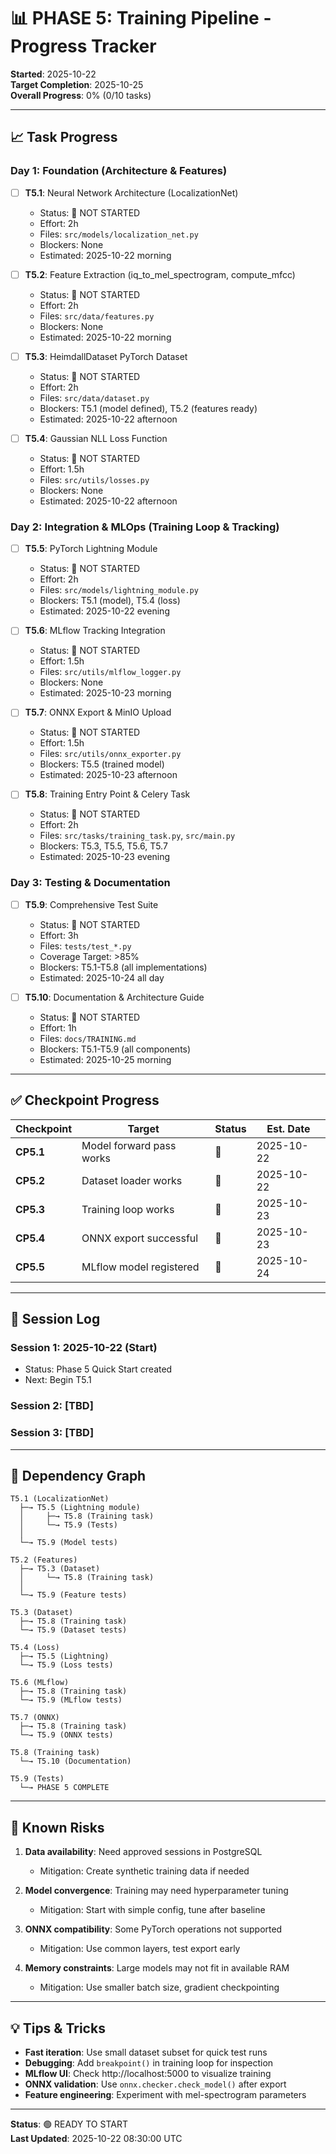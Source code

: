# 📊 PHASE 5: Training Pipeline - Progress Tracker

**Started**: 2025-10-22  
**Target Completion**: 2025-10-25  
**Overall Progress**: 0% (0/10 tasks)  

---

## 📈 Task Progress

### Day 1: Foundation (Architecture & Features)

- [ ] **T5.1**: Neural Network Architecture (LocalizationNet)
  - Status: 🔴 NOT STARTED
  - Effort: 2h
  - Files: `src/models/localization_net.py`
  - Blockers: None
  - Estimated: 2025-10-22 morning

- [ ] **T5.2**: Feature Extraction (iq_to_mel_spectrogram, compute_mfcc)
  - Status: 🔴 NOT STARTED
  - Effort: 2h
  - Files: `src/data/features.py`
  - Blockers: None
  - Estimated: 2025-10-22 morning

- [ ] **T5.3**: HeimdallDataset PyTorch Dataset
  - Status: 🔴 NOT STARTED
  - Effort: 2h
  - Files: `src/data/dataset.py`
  - Blockers: T5.1 (model defined), T5.2 (features ready)
  - Estimated: 2025-10-22 afternoon

- [ ] **T5.4**: Gaussian NLL Loss Function
  - Status: 🔴 NOT STARTED
  - Effort: 1.5h
  - Files: `src/utils/losses.py`
  - Blockers: None
  - Estimated: 2025-10-22 afternoon

### Day 2: Integration & MLOps (Training Loop & Tracking)

- [ ] **T5.5**: PyTorch Lightning Module
  - Status: 🔴 NOT STARTED
  - Effort: 2h
  - Files: `src/models/lightning_module.py`
  - Blockers: T5.1 (model), T5.4 (loss)
  - Estimated: 2025-10-22 evening

- [ ] **T5.6**: MLflow Tracking Integration
  - Status: 🔴 NOT STARTED
  - Effort: 1.5h
  - Files: `src/utils/mlflow_logger.py`
  - Blockers: None
  - Estimated: 2025-10-23 morning

- [ ] **T5.7**: ONNX Export & MinIO Upload
  - Status: 🔴 NOT STARTED
  - Effort: 1.5h
  - Files: `src/utils/onnx_exporter.py`
  - Blockers: T5.5 (trained model)
  - Estimated: 2025-10-23 afternoon

- [ ] **T5.8**: Training Entry Point & Celery Task
  - Status: 🔴 NOT STARTED
  - Effort: 2h
  - Files: `src/tasks/training_task.py`, `src/main.py`
  - Blockers: T5.3, T5.5, T5.6, T5.7
  - Estimated: 2025-10-23 evening

### Day 3: Testing & Documentation

- [ ] **T5.9**: Comprehensive Test Suite
  - Status: 🔴 NOT STARTED
  - Effort: 3h
  - Files: `tests/test_*.py`
  - Coverage Target: >85%
  - Blockers: T5.1-T5.8 (all implementations)
  - Estimated: 2025-10-24 all day

- [ ] **T5.10**: Documentation & Architecture Guide
  - Status: 🔴 NOT STARTED
  - Effort: 1h
  - Files: `docs/TRAINING.md`
  - Blockers: T5.1-T5.9 (all components)
  - Estimated: 2025-10-25 morning

---

## ✅ Checkpoint Progress

| Checkpoint | Target                   | Status | Est. Date  |
| ---------- | ------------------------ | ------ | ---------- |
| **CP5.1**  | Model forward pass works | 🔴      | 2025-10-22 |
| **CP5.2**  | Dataset loader works     | 🔴      | 2025-10-22 |
| **CP5.3**  | Training loop works      | 🔴      | 2025-10-23 |
| **CP5.4**  | ONNX export successful   | 🔴      | 2025-10-23 |
| **CP5.5**  | MLflow model registered  | 🔴      | 2025-10-24 |

---

## 📝 Session Log

### Session 1: 2025-10-22 (Start)
- Status: Phase 5 Quick Start created
- Next: Begin T5.1

### Session 2: [TBD]

### Session 3: [TBD]

---

## 🔄 Dependency Graph

```
T5.1 (LocalizationNet)
  ├─→ T5.5 (Lightning module)
  │     ├─→ T5.8 (Training task)
  │     └─→ T5.9 (Tests)
  │
  └─→ T5.9 (Model tests)

T5.2 (Features)
  ├─→ T5.3 (Dataset)
  │     └─→ T5.8 (Training task)
  │
  └─→ T5.9 (Feature tests)

T5.3 (Dataset)
  ├─→ T5.8 (Training task)
  └─→ T5.9 (Dataset tests)

T5.4 (Loss)
  ├─→ T5.5 (Lightning)
  └─→ T5.9 (Loss tests)

T5.6 (MLflow)
  ├─→ T5.8 (Training task)
  └─→ T5.9 (MLflow tests)

T5.7 (ONNX)
  ├─→ T5.8 (Training task)
  └─→ T5.9 (ONNX tests)

T5.8 (Training task)
  └─→ T5.10 (Documentation)

T5.9 (Tests)
  └─→ PHASE 5 COMPLETE
```

---

## 🎯 Known Risks

1. **Data availability**: Need approved sessions in PostgreSQL
   - Mitigation: Create synthetic training data if needed

2. **Model convergence**: Training may need hyperparameter tuning
   - Mitigation: Start with simple config, tune after baseline

3. **ONNX compatibility**: Some PyTorch operations not supported
   - Mitigation: Use common layers, test export early

4. **Memory constraints**: Large models may not fit in available RAM
   - Mitigation: Use smaller batch size, gradient checkpointing

---

## 💡 Tips & Tricks

- **Fast iteration**: Use small dataset subset for quick test runs
- **Debugging**: Add `breakpoint()` in training loop for inspection
- **MLflow UI**: Check http://localhost:5000 to visualize training
- **ONNX validation**: Use `onnx.checker.check_model()` after export
- **Feature engineering**: Experiment with mel-spectrogram parameters

---

**Status**: 🟢 READY TO START  
**Last Updated**: 2025-10-22 08:30:00 UTC
